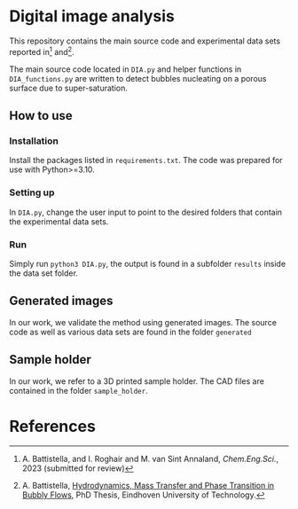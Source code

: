 # Digital image analysis
This repository contains the main source code and experimental data sets reported in[^1] and[^2].

The main source code located in `DIA.py` and helper functions in `DIA_functions.py` are written to detect bubbles nucleating on a porous surface due to super-saturation. 

## How to use

### Installation

Install the packages listed in `requirements.txt`. The code was prepared for use with Python>=3.10.

### Setting up

In `DIA.py`, change the user input to point to the desired folders that contain the experimental data sets.

### Run

Simply run `python3 DIA.py`, the output is found in a subfolder `results` inside the data set folder.

## Generated images

In our work, we validate the method using generated images. The source code as well as various data sets are found in the folder `generated`

## Sample holder

In our work, we refer to a 3D printed sample holder. The CAD files are contained in the folder `sample_holder`.


# References
[^1]: A. Battistella, and I. Roghair and M. van Sint Annaland, _Chem.Eng.Sci._, 2023 (submitted for review)
[^2]: A. Battistella, [Hydrodynamics, Mass Transfer and Phase Transition in Bubbly Flows](https://research.tue.nl/en/publications/hydrodynamics-mass-transfer-and-phase-transition-in-bubbly-flows), PhD Thesis, Eindhoven University of Technology.